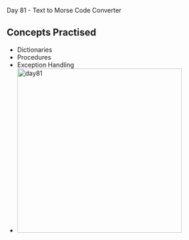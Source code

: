 Day 81 - Text to Morse Code Converter
## Concepts Practised
- Dictionaries
- Procedures
- Exception Handling
- <img width="370" alt="day81" src="https://user-images.githubusercontent.com/98851253/168344665-62ca5143-7ee9-4ebc-9b6f-2ac88716f354.png">
